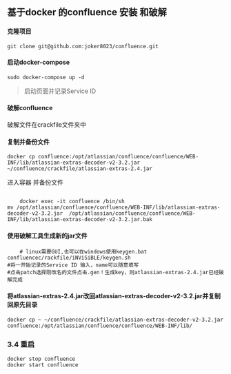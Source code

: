 基于docker 的confluence 安装 和破解
---

####  克隆项目
```
git clone git@github.com:joker8023/confluence.git
```
#### 启动docker-compose
```
sudo docker-compose up -d
```
> 启动页面并记录Service ID

#### 破解confluence
 
 破解文件在crackfile文件夹中
 
#### 复制并备份文件

```
docker cp confluence:/opt/atlassian/confluence/confluence/WEB-INF/lib/atlassian-extras-decoder-v2-3.2.jar ~/confluence/crackfile/atlassian-extras-2.4.jar
```
进入容器 并备份文件

 
```

    docker exec -it confluence /bin/sh
mv /opt/atlassian/confluence/confluence/WEB-INF/lib/atlassian-extras-decoder-v2-3.2.jar  /opt/atlassian/confluence/confluence/WEB-INF/lib/atlassian-extras-decoder-v2-3.2.jar.bak
```





#### 使用破解工具生成新的jar文件
    
```
    # linux需要GUI,也可以在windows使用keygen.bat
confluencec/rackfile/iNViSiBLE/keygen.sh
#将一开始记录的Service ID 输入，name可以随意填写
#点击patch选择刚改名的文件点击.gen！生成key，则atlassian-extras-2.4.jar已经破解完成
```



####  将atlassian-extras-2.4.jar改回atlassian-extras-decoder-v2-3.2.jar并复制回原先目录

```
docker cp ~ ~/confluence/crackfile/atlassian-extras-decoder-v2-3.2.jar confluence:/opt/atlassian/confluence/confluence/WEB-INF/lib/
```
### 3.4 重启

```
docker stop confluence
docker start confluence
```


